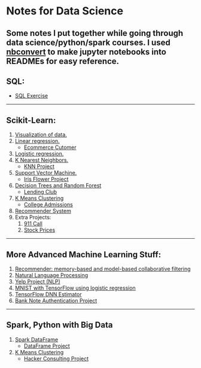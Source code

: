 
# Notes for Data Science
Some notes I put together while going through data science/python/spark courses.
I used [nbconvert](https://github.com/jupyter/nbconvert) to make jupyter notebooks into READMEs for easy reference.
----
## SQL:
* [SQL Exercise](https://github.com/luoqiaoen/Data_Science_Notes/tree/master/SQL_exercise)
----
## Scikit-Learn:
1. [Visualization of data.](https://github.com/luoqiaoen/Data_Science_Notes/tree/master/visualization)
2. [Linear regression.](https://github.com/luoqiaoen/Data_Science_Notes/tree/master/sklearn/linear_regression)
   * [Ecommerce Cutomer](https://github.com/luoqiaoen/Data_Science_Notes/tree/master/sklearn/customer_project)
3. [Logistic regression.](https://github.com/luoqiaoen/Data_Science_Notes/tree/master/sklearn/logistic_regression)
4. [K Nearest Neighbors.](https://github.com/luoqiaoen/Data_Science_Notes/tree/master/sklearn/KNN)
   * [KNN Project](https://github.com/luoqiaoen/Data_Science_Notes/tree/master/sklearn/KNN_project)
5. [Support Vector Machine.](https://github.com/luoqiaoen/Data_Science_Notes/tree/master/sklearn/SVM)
   * [Iris Flower Project](https://github.com/luoqiaoen/Data_Science_Notes/tree/master/sklearn/iris_flower_project)
6. [Decision Trees and Random Forest](https://github.com/luoqiaoen/Data_Science_Notes/tree/master/sklearn/decision_tree_random_forest)
   * [Lending Club](https://github.com/luoqiaoen/Data_Science_Notes/tree/master/sklearn/lending_club_project)
7. [K Means Clustering](https://github.com/luoqiaoen/Data_Science_Notes/tree/master/sklearn/k_means_clustering)
   * [College Admissions](https://github.com/luoqiaoen/Data_Science_Notes/tree/master/sklearn/k_means_clustering_project)
8. [Recommender System](https://github.com/luoqiaoen/Data_Science/tree/master/sklearn/recommender)
9. Extra Projects:
   1. [911 Call](https://github.com/luoqiaoen/Data_Science_Notes/tree/master/sklearn/911_call_project)
   2. [Stock Prices](https://github.com/luoqiaoen/Data_Science_Notes/tree/master/sklearn/finance_project)
----
## More Advanced Machine Learning Stuff:
1. [Recommender: memory-based and model-based collaborative filtering](https://github.com/luoqiaoen/Data_Science_Notes/tree/master/advanced_ML/recommender)
2. [Natural Language Processing](https://github.com/luoqiaoen/Data_Science_Notes/tree/master/advanced_ML/nlp)
3. [Yelp Project (NLP)](https://github.com/luoqiaoen/Data_Science_Notes/tree/master/advanced_ML/yelp_project)
4. [MNIST with TensorFlow using logistic regression](https://github.com/luoqiaoen/Data_Science_Notes/tree/master/advanced_ML/MNIST_with_tensorflow)
5. [TensorFlow DNN Estimator](https://github.com/luoqiaoen/Data_Science_Notes/tree/master/advanced_ML/tensorflow_DNN_estimator)
6. [Bank Note Authentication Project](https://github.com/luoqiaoen/Data_Science_Notes/tree/master/advanced_ML/bank_auth_dnn_project)
-----
## Spark, Python with Big Data
1. [Spark DataFrame](https://github.com/luoqiaoen/Data_Science/tree/master/spark_for_big_data/spark_dataframe)
   * [DataFrame Project](https://github.com/luoqiaoen/Data_Science_Notes/tree/master/spark_for_big_data/dataframe_project)
2. [K Means Clustering](https://github.com/luoqiaoen/Data_Science_Notes/tree/master/spark_for_big_data/MLlib/K_Means_Clustering)
   * [Hacker Consulting Project](https://github.com/luoqiaoen/Data_Science_Notes/tree/master/spark_for_big_data/MLlib/Clustering_Consulting_Project)
